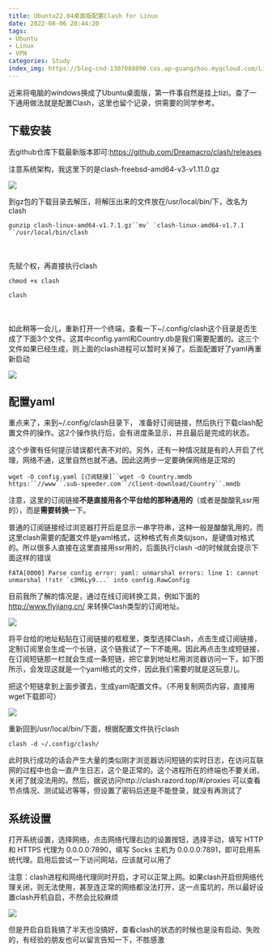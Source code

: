 ```yaml
---
title: Ubuntu22.04桌面版配置Clash for Linux
date: 2022-08-06 20:44:20
tags: 
- Ubuntu
- Linux
- VPN
categories: Study
index_img: https://blog-cnd-1307088890.cos.ap-guangzhou.myqcloud.com/Linux.jpg
---
```


<!-- more -->

近来将电脑的windows换成了Ubuntu桌面版，第一件事自然是挂上tizi。查了一下通用做法就是配置Clash，这里也留个记录，供需要的同学参考。

 

## 下载安装

去github仓库下载最新版本即可:https://github.com/Dreamacro/clash/releases

注意系统架构，我这里下的是clash-freebsd-amd64-v3-v1.11.0.gz

![](https://blog-cnd-1307088890.cos.ap-guangzhou.myqcloud.com/20220806204455.png)

 

到gz包的下载目录去解压，将解压出来的文件放在/usr/local/bin/下，改名为clash

```
gunzip clash-linux-amd64-v1.7.1.gz``mv` `clash-linux-amd64-v1.7.1 ``/usr/local/bin/clash
```

　　

先赋个权，再直接执行clash

```
chmod +x clash

clash
```

　　

如此稍等一会儿，重新打开一个终端，查看一下~/.config/clash这个目录是否生成了下面3个文件。这其中config.yaml和Country.db是我们需要配置的。这三个文件如果已经生成，则上面的clash进程可以暂时关掉了。后面配置好了yaml再重新启动

![](https://blog-cnd-1307088890.cos.ap-guangzhou.myqcloud.com/20220806204526.png)

 

##  配置yaml

 

重点来了，来到~/.config/clash目录下， 准备好订阅链接，然后执行下载clash配置文件的操作。这2个操作执行后，会有进度条显示，并且最后是完成的状态。

这个步骤有任何提示错误都代表不对的。另外，还有一种情况就是有的人开启了代理，网络不通，这里自然也就不通。因此这两步一定要确保网络是正常的

```
wget -O config.yaml [订阅链接]``wget -O Country.mmdb https:``//www``.sub-speeder.com``/client-download/Country``.mmdb

```

注意，这里的订阅链接**不是直接用各个平台给的那种通用的**（或者是酸酸乳ssr用的），而是**需要转换**一下。

普通的订阅链接经过浏览器打开后是显示一串字符串，这种一般是酸酸乳用的，而这里clash需要的配置文件是yaml格式，这种格式有点类似json，是键值对格式的。所以很多人直接在这里直接用ssr用的，后面执行clash -d的时候就会提示下面这样的错误

```
FATA[0000] Parse config error: yaml: unmarshal errors: line 1: cannot unmarshal !!str `c3M6Ly9...` into config.RawConfig
```

目前我所了解的情况是，通过在线订阅转换工具，例如下面的 http://www.flyjiang.cn/ 来转换Clash类型的订阅地址。

![](https://blog-cnd-1307088890.cos.ap-guangzhou.myqcloud.com/20220806204540.png)

 

 

 

将平台给的地址粘贴在订阅链接的框框里，类型选择Clash，点击生成订阅链接，定制订阅里会生成一个长链，这个链我试了一下不能用。因此再点击生成短链接，在订阅短链那一栏就会生成一条短链，把它拿到地址栏用浏览器访问一下，如下图所示，会发现这就是一个yaml格式的文件，因此我们需要的就是这玩意儿。

把这个短链拿到上面步骤去，生成yaml配置文件。（不用复制网页内容，直接用wget下载即可）

![](https://blog-cnd-1307088890.cos.ap-guangzhou.myqcloud.com/20220806204559.png)

 

 重新回到/usr/local/bin/下面，根据配置文件执行clash

```
clash -d ~/.config/clash/
```

此时执行成功的话会产生大量的类似刚才浏览器访问短链的实时日志，在访问互联网的过程中也会一直产生日志，这个是正常的。这个进程所在的终端也不要关闭，关闭了就没法用的。然后，据说访问http://clash.razord.top/#/proxies 可以查看节点情况、测试延迟等等，但设置了密码后还是不能登录，就没有再测试了

##  系统设置

打开系统设置，选择网络，点击网络代理右边的设置按钮，选择手动，填写 HTTP 和 HTTPS 代理为 0.0.0.0:7890，填写 Socks 主机为 0.0.0.0:7891，即可启用系统代理。启用后尝试一下访问网站，应该就可以用了

 

注意：clash进程和网络代理同时开启，才可以正常上网。如果clash开启但网络代理关闭，则无法使用，甚至连正常的网络都没法打开，这一点蛮坑的，所以最好设置clash开机自启，不然会比较麻烦

![](https://blog-cnd-1307088890.cos.ap-guangzhou.myqcloud.com/20220806204633.png)

但是开启自启我搞了半天也没搞好，查看clash的状态的时候也是没有启动、失败的，有经验的朋友也可以留言告知一下，不胜感激
